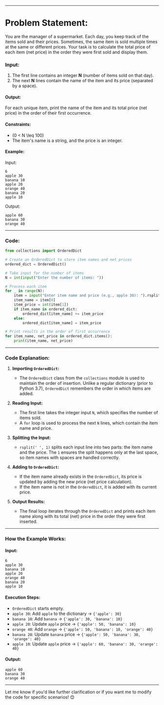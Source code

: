 
---

# Problem Statement:
You are the manager of a supermarket. Each day, you keep track of the items sold and their prices. Sometimes, the same item is sold multiple times at the same or different prices. Your task is to calculate the total price of each item (net price) in the order they were first sold and display them.

### Input:
1. The first line contains an integer **N** (number of items sold on that day).
2. The next **N** lines contain the name of the item and its price (separated by a space).

#### Output:
For each unique item, print the name of the item and its total price (net price) in the order of their first occurrence.

#### Constraints:
- \(0 < N \leq 100\)
- The item's name is a string, and the price is an integer.

#### Example:
Input:
```
6
apple 30
banana 10
apple 20
orange 40
banana 20
apple 10
```

Output:
```
apple 60
banana 30
orange 40
```

---

### Code:

```python
from collections import OrderedDict

# Create an OrderedDict to store item names and net prices
ordered_dict = OrderedDict()

# Take input for the number of items
N = int(input("Enter the number of items: "))

# Process each item
for _ in range(N):
    item = input("Enter item name and price (e.g., apple 30): ").rsplit(' ', 1)
    item_name = item[0]
    item_price = int(item[1])
    if item_name in ordered_dict:
        ordered_dict[item_name] += item_price
    else:
        ordered_dict[item_name] = item_price

# Print results in the order of first occurrence
for item_name, net_price in ordered_dict.items():
    print(item_name, net_price)
```

---

### Code Explanation:

1. **Importing `OrderedDict`:**
   - The `OrderedDict` class from the `collections` module is used to maintain the order of insertion. Unlike a regular dictionary (prior to Python 3.7), `OrderedDict` remembers the order in which items are added.

2. **Reading Input:**
   - The first line takes the integer input `N`, which specifies the number of items sold.
   - A `for` loop is used to process the next `N` lines, which contain the item name and price.

3. **Splitting the Input:**
   - `rsplit(' ', 1)` splits each input line into two parts: the item name and the price. The `1` ensures the split happens only at the last space, so item names with spaces are handled correctly.

4. **Adding to `OrderedDict`:**
   - If the item name already exists in the `OrderedDict`, its price is updated by adding the new price (net price calculation).
   - If the item name is not in the `OrderedDict`, it is added with its current price.

5. **Output Results:**
   - The final loop iterates through the `OrderedDict` and prints each item name along with its total (net) price in the order they were first inserted.

---

### How the Example Works:

#### Input:
```
6
apple 30
banana 10
apple 20
orange 40
banana 20
apple 10
```

#### Execution Steps:
- `OrderedDict` starts empty.
- `apple 30`: Add `apple` to the dictionary → `{'apple': 30}`
- `banana 10`: Add `banana` → `{'apple': 30, 'banana': 10}`
- `apple 20`: Update `apple` price → `{'apple': 50, 'banana': 10}`
- `orange 40`: Add `orange` → `{'apple': 50, 'banana': 10, 'orange': 40}`
- `banana 20`: Update `banana` price → `{'apple': 50, 'banana': 30, 'orange': 40}`
- `apple 10`: Update `apple` price → `{'apple': 60, 'banana': 30, 'orange': 40}`

#### Output:
```
apple 60
banana 30
orange 40
```

---

Let me know if you'd like further clarification or if you want me to modify the code for specific scenarios! 😊
